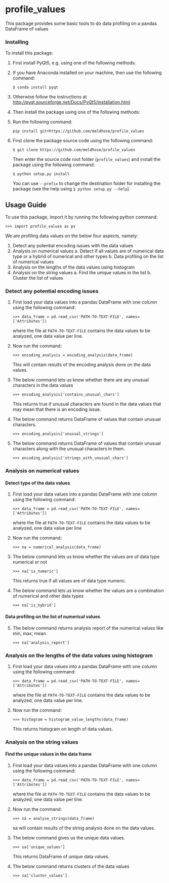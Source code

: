 # profile_values

This package provides some basic tools to do data profiling on a pandas DataFrame of values

### Installing
To install this package:

1. First install PyQt5, e.g. using one of the following methods:

  1. If you have Anaconda installed on your machine, then use the following command:

     ```$ conda install pyqt```

  2. Otherwise follow the instructions at http://pyqt.sourceforge.net/Docs/PyQt5/installation.html

2. Then install the package using one of the following methods:

  1. Run the following command:

     ```pip install git+https://github.com/meldhose/profile_values```
	 
  2. First clone the package source code using the following command:

     ```$ git clone https://github.com/meldhose/profile_values```

     Then enter the source code root folder (```profile_values```) and install the package using the following command:

     ```$ python setup.py install```

     You can use ```--prefix``` to change the destination folder for installing the package (see the help using ```$ python setup.py --help```).


## Usage Guide ##

To use this package, import it by running the following python command:

   ```>>> import profile_values as pv```

We are profiling data values on the below four aspects, namely:

1. Detect any potential encoding issues with the data values
2. Analysis on numerical values
  a. Detect if all values are of numerical data type or a hybrid of numerical and other types
  b. Data profiling on the list of numerical values
3. Analysis on the lengths of the data values using histogram
4. Analysis on the string values
  a. Find the unique values in the list
  b. Cluster the list of values

### Detect any potential encoding issues ###

1. First load your data values into a pandas DataFrame with one column using the following command:

   ```>>> data_frame = pd.read_csv('PATH-TO-TEXT-FILE', names=['Attributes'])```
  
   where the file at ```PATH-TO-TEXT-FILE``` contains the data values to be analyzed, one data value per line.

2. Now run the command:

   ```>>> encoding_analysis = encoding_analysis(data_frame)```
  
   This will contain results of the encoding analysis done on the data values.
 
3. The below command lets us know whether there are any unusual characters in the data values
 
    ```>>> encoding_analysis['contains_unusual_chars']```
    
    This returns true if unusual characters are found in the data values that may mean that there is an encoding issue.
  
4. The below command returns DataFrame of values that contain unusual characters.
 
     ```>>> encoding_analysis['unusual_strings']```
     
5. The below command returns DataFrame of values that contain unusual characters along with the unusual characters in them.
 
     ```>>> encoding_analysis['strings_with_unusual_chars']```



###  Analysis on numerical values ###

#### Detect type of the data values ####

1. First load your data values into a pandas DataFrame with one column using the following command:

   ```>>> data_frame = pd.read_csv('PATH-TO-TEXT-FILE', names=['Attributes'])```
  
   where the file at ```PATH-TO-TEXT-FILE``` contains the data values to be analyzed, one data value per line

2. Now run the command:

   ```>>> na = numerical_analysis(data_frame)```

3. The below command lets us know whether the values are of data type numerical or not
 
    ```>>> na['is_numeric']```
    
    This returns true if all values are of data type numeric.
  
4. The below command lets us know whether the values are a combination of numerical and other data types
 
     ```>>> na['is_hybrid']```
     
#### Data profiling on the list of numerical values ####
     
5. The below command returns analysis report of the numerical values like min, max, mean.
 
     ```>>> na['analysis_report']```

### Analysis on the lengths of the data values using histogram ###

1. First load your data values into a pandas DataFrame with one column using the following command:

   ```>>> data_frame = pd.read_csv('PATH-TO-TEXT-FILE', names=['Attributes'])```
  
   where the file at ```PATH-TO-TEXT-FILE``` contains the data values to be analyzed, one data value per line.
   
2. Now run the command:

   ```>>> histogram = histogram_value_lengths(data_frame)```
   
   This returns histogram on length of data values.
   
### Analysis on the string values ###

#### Find the unique values in the data frame ####

1. First load your data values into a pandas DataFrame with one column using the following command:

   ```>>> data_frame = pd.read_csv('PATH-TO-TEXT-FILE', names=['Attributes'])```
  
   where the file at ```PATH-TO-TEXT-FILE``` contains the data values to be analyzed, one data value per line.
   
2. Now run the command:

   ```>>> sa = analyse_strings(data_frame)```
   
   sa will contain results of the string analysis done on the data values.
   
3. The below command gives us the unique data values.
 
    ```>>> sa['unique_values']```
    
    This returns DataFrame of unique data values.
  
4. The below command returns clusters of the data values
 
     ```>>> sa['cluster_values']```


